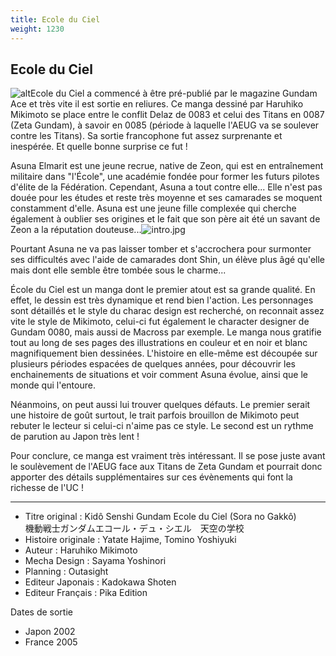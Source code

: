```yaml
---
title: Ecole du Ciel
weight: 1230
---
```


Ecole du Ciel
-------------


![alt](/images/stories/manga/ecoleduciel/images/index.jpg)Ecole du Ciel a commencé à être pré-publié par le magazine Gundam Ace et très vite il est sortie en reliures. Ce manga dessiné par Haruhiko Mikimoto se place entre le conflit Delaz de 0083 et celui des Titans en 0087 (Zeta Gundam), à savoir en 0085 (période à laquelle l'AEUG va se soulever contre les Titans). Sa sortie francophone fut assez surprenante et inespérée. Et quelle bonne surprise ce fut !   
  
Asuna Elmarit est une jeune recrue, native de Zeon, qui est en entraînement militaire dans "l'École", une académie fondée pour former les futurs pilotes d'élite de la Fédération. Cependant, Asuna a tout contre elle... Elle n'est pas douée pour les études et reste très moyenne et ses camarades se moquent constamment d'elle. Asuna est une jeune fille complexée qui cherche également à oublier ses origines et le fait que son père ait été un savant de Zeon a la réputation douteuse...![intro.jpg](/images/stories/manga/ecoleduciel/images/intro.jpg)


Pourtant Asuna ne va pas laisser tomber et s'accrochera pour surmonter ses difficultés avec l'aide de camarades dont Shin, un élève plus âgé qu'elle mais dont elle semble être tombée sous le charme...


École du Ciel est un manga dont le premier atout est sa grande qualité. En effet, le dessin est très dynamique et rend bien l'action. Les personnages sont détaillés et le style du charac design est recherché, on reconnait assez vite le style de Mikimoto, celui-ci fut également le character designer de Gundam 0080, mais aussi de Macross par exemple. Le manga nous gratifie tout au long de ses pages des illustrations en couleur et en noir et blanc magnifiquement bien dessinées. L'histoire en elle-même est découpée sur plusieurs périodes espacées de quelques années, pour découvrir les enchainements de situations et voir comment Asuna évolue, ainsi que le monde qui l'entoure.


Néanmoins, on peut aussi lui trouver quelques défauts. Le premier serait une histoire de goût surtout, le trait parfois brouillon de Mikimoto peut rebuter le lecteur si celui-ci n'aime pas ce style. Le second est un rythme de parution au Japon très lent !


Pour conclure, ce manga est vraiment très intéressant. Il se pose juste avant le soulèvement de l'AEUG face aux Titans de Zeta Gundam et pourrait donc apporter des détails supplémentaires sur ces évènements qui font la richesse de l'UC !




---


* Titre original : Kidô Senshi Gundam Ecole du Ciel (Sora no Gakkô)   
機動戦士ガンダムエコール・デュ・シエル　天空の学校
* Histoire originale : Yatate Hajime, Tomino Yoshiyuki
* Auteur : Haruhiko Mikimoto
* Mecha Design : Sayama Yoshinori
* Planning : Outasight
* Editeur Japonais : Kadokawa Shoten
* Editeur Français : Pika Edition


Dates de sortie


* Japon 2002
* France 2005


